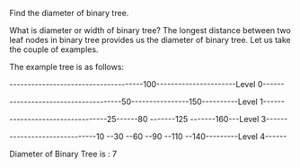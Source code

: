 Find the diameter of binary tree.

What is diameter or width of binary tree?
The longest distance between two leaf nodes in binary tree provides us the diameter of binary tree. Let us take the couple of examples.

The example tree is as follows:

-------------------------------------100----------------------Level 0------

-------------------------------50----------------150----------Level 1------

---------------------------25------80 -------125 -------160---Level 3------

------------------------10 --30 --60 --90 --110 --140---------Level 4------


Diameter of Binary Tree is : 7
